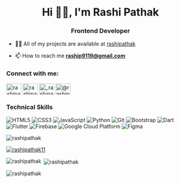 <h1 align="center">Hi 🙋‍♀️, I'm Rashi Pathak</h1>
<h3 align="center">Frontend Developer</h3>

- 👨‍💻 All of my projects are available at [rashipathak](https://github.com/rashipathak)

- 📫 How to reach me **raship9119@gmail.com**

<!-- - 📄 Know about my experiences [Resume](https://drive.google.com/file/d/1wVmrEnXZtZ9FzMYdfYOdp-OHiV1xG17J/view?usp=sharing)-->

<h3 align="left">Connect with me:</h3>
<p align="left">
<a href="https://twitter.com/rashipathak11" target="blank"><img align="center" src="https://raw.githubusercontent.com/rahuldkjain/github-profile-readme-generator/master/src/images/icons/Social/twitter.svg" alt="rashipathak11" height="30" width="40" /></a>
<a href="https://linkedin.com/in/rashipathak" target="blank"><img align="center" src="https://raw.githubusercontent.com/rahuldkjain/github-profile-readme-generator/master/src/images/icons/Social/linked-in-alt.svg" alt="rashipathak" height="30" width="40" /></a>
<a href="https://instagram.com/_rashipathak_" target="blank"><img align="center" src="https://raw.githubusercontent.com/rahuldkjain/github-profile-readme-generator/master/src/images/icons/Social/instagram.svg" alt="_rashipathak_" height="30" width="40" /></a>
<a href="https://medium.com/@raship19" target="blank"><img align="center" src="https://raw.githubusercontent.com/rahuldkjain/github-profile-readme-generator/master/src/images/icons/Social/medium.svg" alt="@raship19" height="30" width="40" /></a>
</p>

<h3>Technical Skills</h3>



  <img src="https://img.shields.io/badge/HTML5-FF5733?style=for-the-badge&logo=html5&logoColor=white" alt="HTML5" />
  <img src="https://img.shields.io/badge/CSS3-1572B6?style=for-the-badge&logo=css3&logoColor=white" alt="CSS3" />
  <img src="https://img.shields.io/badge/JavaScript-F7DF1E?style=for-the-badge&logo=javascript&logoColor=black" alt="JavaScript" />
  <img src="https://img.shields.io/badge/Python-3776AB?style=for-the-badge&logo=python&logoColor=white" alt="Python" />
  <img src="https://img.shields.io/badge/Git-F05032?style=for-the-badge&logo=git&logoColor=white" alt="Git" />
  <img src="https://img.shields.io/badge/Bootstrap-563D7C?style=for-the-badge&logo=bootstrap&logoColor=white" alt="Bootstrap" />
  <img src="https://img.shields.io/badge/Dart-0175C2?style=for-the-badge&logo=dart&logoColor=white" alt="Dart" />
  <img src="https://img.shields.io/badge/Flutter-02569B?style=for-the-badge&logo=flutter&logoColor=white" alt="Flutter" />
  <img src="https://img.shields.io/badge/Firebase-FFCA28?style=for-the-badge&logo=firebase&logoColor=black" alt="Firebase" />
  <img src="https://img.shields.io/badge/Google%20Cloud%20Platform-4285F4?style=for-the-badge&logo=google-cloud&logoColor=white" alt="Google Cloud Platform" />
  <img src="https://img.shields.io/badge/Figma-F24E1E?style=for-the-badge&logo=figma&logoColor=white" alt="Figma" />




<!--  <a href="https://www.cprogramming.com/" target="_blank" rel="noreferrer"> <img src="https://raw.githubusercontent.com/devicons/devicon/master/icons/c/c-original.svg" alt="c" width="40" height="40"/> </a>
  <a href="https://www.java.com" target="_blank" rel="noreferrer"> <img src="https://raw.githubusercontent.com/devicons/devicon/master/icons/java/java-original.svg" alt="java" width="40" height="40"/> </a> <a href="https://developer.mozilla.org/en-US/docs/Web/JavaScript" target="_blank" rel="noreferrer"> <img src="https://raw.githubusercontent.com/devicons/devicon/master/icons/javascript/javascript-original.svg" alt="javascript" width="40" height="40"/> </a> <a href="https://www.python.org" target="_blank" rel="noreferrer"> <img src="https://raw.githubusercontent.com/devicons/devicon/master/icons/python/python-original.svg" alt="python" width="40" height="40"/> </a> 
   <a href="https://git-scm.com/" target="_blank" rel="noreferrer"> <img src="https://www.vectorlogo.zone/logos/git-scm/git-scm-icon.svg" alt="git" width="40" height="40"/> </a>
  <h3 align="left">Frontend Development:</h3>
   <a href="https://www.w3.org/html/" target="_blank" rel="noreferrer"> <img src="https://raw.githubusercontent.com/devicons/devicon/master/icons/html5/html5-original-wordmark.svg" alt="html5" width="40" height="40"/> </a>    <a href="https://www.w3schools.com/css/" target="_blank" rel="noreferrer"> <img src="https://raw.githubusercontent.com/devicons/devicon/master/icons/css3/css3-original-wordmark.svg" alt="css3" width="40" height="40"/> </a>  <a href="https://getbootstrap.com" target="_blank" rel="noreferrer"> <img src="https://raw.githubusercontent.com/devicons/devicon/master/icons/bootstrap/bootstrap-plain-wordmark.svg" alt="bootstrap" width="40" height="40"/> </a> 
  <h3 align="left">Mobile App Development:</h3> -->
<!--    <a href="https://dart.dev" target="_blank" rel="noreferrer"> <img src="https://www.vectorlogo.zone/logos/dartlang/dartlang-icon.svg" alt="dart" width="40" height="40"/> </a>
   <a href="https://flutter.dev" target="_blank" rel="noreferrer"> <img src="https://www.vectorlogo.zone/logos/flutterio/flutterio-icon.svg" alt="flutter" width="40" height="40"/> </a> 
  <h3 align="left">Backend as a Service(BaaS):</h3>
  <a href="https://firebase.google.com/" target="_blank" rel="noreferrer"> <img src="https://www.vectorlogo.zone/logos/firebase/firebase-icon.svg" alt="firebase" width="40" height="40"/> </a> 
  <h3 align="left">Devops:</h3>
  <a href="https://cloud.google.com" target="_blank" rel="noreferrer"> <img src="https://www.vectorlogo.zone/logos/google_cloud/google_cloud-icon.svg" alt="gcp" width="40" height="40"/> </a> 
  <h3 align="left">Software:</h3>
  <a href="https://www.figma.com/" target="_blank" rel="noreferrer"> <img src="https://www.vectorlogo.zone/logos/figma/figma-icon.svg" alt="figma" width="40" height="40"/> </a>
  </p> -->
<p align="left"> <img src="https://komarev.com/ghpvc/?username=rashipathak&label=Profile%20views&color=0e75b6&style=flat" alt="rashipathak" /> </p>

<p align="left"> <a href="https://twitter.com/rashipathak11" target="blank"><img src="https://img.shields.io/twitter/follow/rashipathak11?logo=twitter&style=for-the-badge" alt="rashipathak11" /></a> </p>

<p><img align="left" src="https://github-readme-stats.vercel.app/api/top-langs?username=rashipathak&show_icons=true&locale=en&layout=compact" alt="rashipathak" /></p>

<p>&nbsp;<img align="center" src="https://github-readme-stats.vercel.app/api?username=rashipathak&show_icons=true&locale=en" alt="rashipathak" /></p>

<p><img align="center" src="https://github-readme-streak-stats.herokuapp.com/?user=rashipathak&" alt="rashipathak" /></p>
